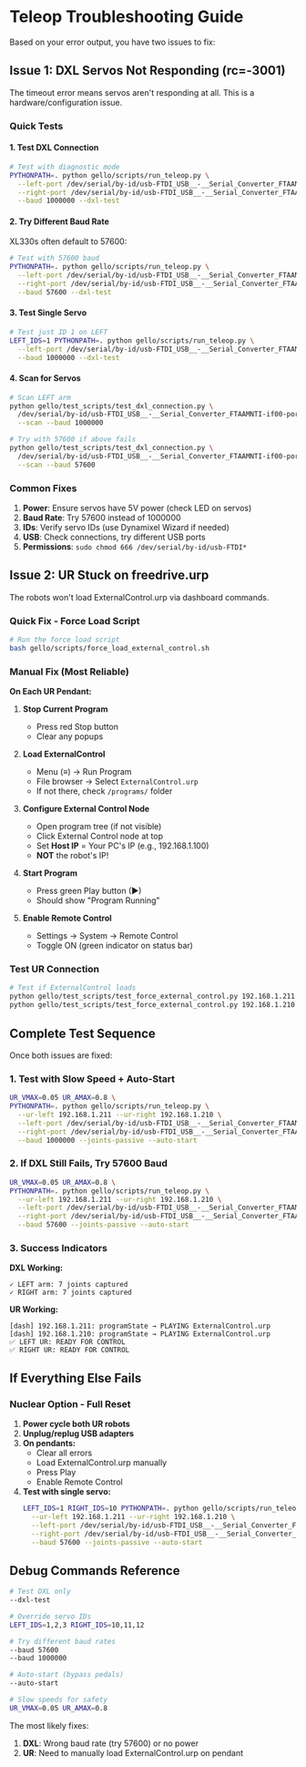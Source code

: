 # Teleop Troubleshooting Guide

Based on your error output, you have two issues to fix:

## Issue 1: DXL Servos Not Responding (rc=-3001)

The timeout error means servos aren't responding at all. This is a hardware/configuration issue.

### Quick Tests

#### 1. Test DXL Connection
```bash
# Test with diagnostic mode
PYTHONPATH=. python gello/scripts/run_teleop.py \
  --left-port /dev/serial/by-id/usb-FTDI_USB__-__Serial_Converter_FTAAMNTI-if00-port0 \
  --right-port /dev/serial/by-id/usb-FTDI_USB__-__Serial_Converter_FTAAMNUF-if00-port0 \
  --baud 1000000 --dxl-test
```

#### 2. Try Different Baud Rate
XL330s often default to 57600:
```bash
# Test with 57600 baud
PYTHONPATH=. python gello/scripts/run_teleop.py \
  --left-port /dev/serial/by-id/usb-FTDI_USB__-__Serial_Converter_FTAAMNTI-if00-port0 \
  --right-port /dev/serial/by-id/usb-FTDI_USB__-__Serial_Converter_FTAAMNUF-if00-port0 \
  --baud 57600 --dxl-test
```

#### 3. Test Single Servo
```bash
# Test just ID 1 on LEFT
LEFT_IDS=1 PYTHONPATH=. python gello/scripts/run_teleop.py \
  --left-port /dev/serial/by-id/usb-FTDI_USB__-__Serial_Converter_FTAAMNTI-if00-port0 \
  --baud 1000000 --dxl-test
```

#### 4. Scan for Servos
```bash
# Scan LEFT arm
python gello/test_scripts/test_dxl_connection.py \
  /dev/serial/by-id/usb-FTDI_USB__-__Serial_Converter_FTAAMNTI-if00-port0 \
  --scan --baud 1000000

# Try with 57600 if above fails
python gello/test_scripts/test_dxl_connection.py \
  /dev/serial/by-id/usb-FTDI_USB__-__Serial_Converter_FTAAMNTI-if00-port0 \
  --scan --baud 57600
```

### Common Fixes

1. **Power**: Ensure servos have 5V power (check LED on servos)
2. **Baud Rate**: Try 57600 instead of 1000000
3. **IDs**: Verify servo IDs (use Dynamixel Wizard if needed)
4. **USB**: Check connections, try different USB ports
5. **Permissions**: `sudo chmod 666 /dev/serial/by-id/usb-FTDI*`

## Issue 2: UR Stuck on freedrive.urp

The robots won't load ExternalControl.urp via dashboard commands.

### Quick Fix - Force Load Script
```bash
# Run the force load script
bash gello/scripts/force_load_external_control.sh
```

### Manual Fix (Most Reliable)

**On Each UR Pendant:**

1. **Stop Current Program**
   - Press red Stop button
   - Clear any popups

2. **Load ExternalControl**
   - Menu (≡) → Run Program
   - File browser → Select `ExternalControl.urp`
   - If not there, check `/programs/` folder

3. **Configure External Control Node**
   - Open program tree (if not visible)
   - Click External Control node at top
   - Set **Host IP** = Your PC's IP (e.g., 192.168.1.100)
   - **NOT** the robot's IP!

4. **Start Program**
   - Press green Play button (▶)
   - Should show "Program Running"

5. **Enable Remote Control**
   - Settings → System → Remote Control
   - Toggle ON (green indicator on status bar)

### Test UR Connection
```bash
# Test if ExternalControl loads
python gello/test_scripts/test_force_external_control.py 192.168.1.211
python gello/test_scripts/test_force_external_control.py 192.168.1.210
```

## Complete Test Sequence

Once both issues are fixed:

### 1. Test with Slow Speed + Auto-Start
```bash
UR_VMAX=0.05 UR_AMAX=0.8 \
PYTHONPATH=. python gello/scripts/run_teleop.py \
  --ur-left 192.168.1.211 --ur-right 192.168.1.210 \
  --left-port /dev/serial/by-id/usb-FTDI_USB__-__Serial_Converter_FTAAMNTI-if00-port0 \
  --right-port /dev/serial/by-id/usb-FTDI_USB__-__Serial_Converter_FTAAMNUF-if00-port0 \
  --baud 1000000 --joints-passive --auto-start
```

### 2. If DXL Still Fails, Try 57600 Baud
```bash
UR_VMAX=0.05 UR_AMAX=0.8 \
PYTHONPATH=. python gello/scripts/run_teleop.py \
  --ur-left 192.168.1.211 --ur-right 192.168.1.210 \
  --left-port /dev/serial/by-id/usb-FTDI_USB__-__Serial_Converter_FTAAMNTI-if00-port0 \
  --right-port /dev/serial/by-id/usb-FTDI_USB__-__Serial_Converter_FTAAMNUF-if00-port0 \
  --baud 57600 --joints-passive --auto-start
```

### 3. Success Indicators

**DXL Working:**
```
✓ LEFT arm: 7 joints captured
✓ RIGHT arm: 7 joints captured
```

**UR Working:**
```
[dash] 192.168.1.211: programState → PLAYING ExternalControl.urp
[dash] 192.168.1.210: programState → PLAYING ExternalControl.urp
✅ LEFT UR: READY FOR CONTROL
✅ RIGHT UR: READY FOR CONTROL
```

## If Everything Else Fails

### Nuclear Option - Full Reset

1. **Power cycle both UR robots**
2. **Unplug/replug USB adapters**
3. **On pendants:**
   - Clear all errors
   - Load ExternalControl.urp manually
   - Press Play
   - Enable Remote Control
4. **Test with single servo:**
   ```bash
   LEFT_IDS=1 RIGHT_IDS=10 PYTHONPATH=. python gello/scripts/run_teleop.py \
     --ur-left 192.168.1.211 --ur-right 192.168.1.210 \
     --left-port /dev/serial/by-id/usb-FTDI_USB__-__Serial_Converter_FTAAMNTI-if00-port0 \
     --right-port /dev/serial/by-id/usb-FTDI_USB__-__Serial_Converter_FTAAMNUF-if00-port0 \
     --baud 57600 --joints-passive --auto-start
   ```

## Debug Commands Reference

```bash
# Test DXL only
--dxl-test

# Override servo IDs
LEFT_IDS=1,2,3 RIGHT_IDS=10,11,12

# Try different baud rates
--baud 57600
--baud 1000000

# Auto-start (bypass pedals)
--auto-start

# Slow speeds for safety
UR_VMAX=0.05 UR_AMAX=0.8
```

The most likely fixes:
1. **DXL**: Wrong baud rate (try 57600) or no power
2. **UR**: Need to manually load ExternalControl.urp on pendant

